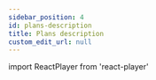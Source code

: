 ```yaml
---
sidebar_position: 4
id: plans-description
title: Plans description
custom_edit_url: null
---
```

import ReactPlayer from 'react-player'


